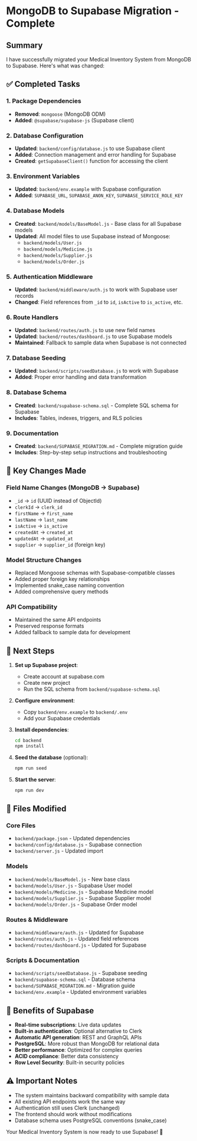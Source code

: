 # MongoDB to Supabase Migration - Complete

## Summary

I have successfully migrated your Medical Inventory System from MongoDB to Supabase. Here's what was changed:

## ✅ Completed Tasks

### 1. Package Dependencies
- **Removed**: `mongoose` (MongoDB ODM)
- **Added**: `@supabase/supabase-js` (Supabase client)

### 2. Database Configuration
- **Updated**: `backend/config/database.js` to use Supabase client
- **Added**: Connection management and error handling for Supabase
- **Created**: `getSupabaseClient()` function for accessing the client

### 3. Environment Variables
- **Updated**: `backend/env.example` with Supabase configuration
- **Added**: `SUPABASE_URL`, `SUPABASE_ANON_KEY`, `SUPABASE_SERVICE_ROLE_KEY`

### 4. Database Models
- **Created**: `backend/models/BaseModel.js` - Base class for all Supabase models
- **Updated**: All model files to use Supabase instead of Mongoose:
  - `backend/models/User.js`
  - `backend/models/Medicine.js`
  - `backend/models/Supplier.js`
  - `backend/models/Order.js`

### 5. Authentication Middleware
- **Updated**: `backend/middleware/auth.js` to work with Supabase user records
- **Changed**: Field references from `_id` to `id`, `isActive` to `is_active`, etc.

### 6. Route Handlers
- **Updated**: `backend/routes/auth.js` to use new field names
- **Updated**: `backend/routes/dashboard.js` to use Supabase models
- **Maintained**: Fallback to sample data when Supabase is not connected

### 7. Database Seeding
- **Updated**: `backend/scripts/seedDatabase.js` to work with Supabase
- **Added**: Proper error handling and data transformation

### 8. Database Schema
- **Created**: `backend/supabase-schema.sql` - Complete SQL schema for Supabase
- **Includes**: Tables, indexes, triggers, and RLS policies

### 9. Documentation
- **Created**: `backend/SUPABASE_MIGRATION.md` - Complete migration guide
- **Includes**: Step-by-step setup instructions and troubleshooting

## 🔄 Key Changes Made

### Field Name Changes (MongoDB → Supabase)
- `_id` → `id` (UUID instead of ObjectId)
- `clerkId` → `clerk_id`
- `firstName` → `first_name`
- `lastName` → `last_name`
- `isActive` → `is_active`
- `createdAt` → `created_at`
- `updatedAt` → `updated_at`
- `supplier` → `supplier_id` (foreign key)

### Model Structure Changes
- Replaced Mongoose schemas with Supabase-compatible classes
- Added proper foreign key relationships
- Implemented snake_case naming convention
- Added comprehensive query methods

### API Compatibility
- Maintained the same API endpoints
- Preserved response formats
- Added fallback to sample data for development

## 🚀 Next Steps

1. **Set up Supabase project**:
   - Create account at supabase.com
   - Create new project
   - Run the SQL schema from `backend/supabase-schema.sql`

2. **Configure environment**:
   - Copy `backend/env.example` to `backend/.env`
   - Add your Supabase credentials

3. **Install dependencies**:
   ```bash
   cd backend
   npm install
   ```

4. **Seed the database** (optional):
   ```bash
   npm run seed
   ```

5. **Start the server**:
   ```bash
   npm run dev
   ```

## 📁 Files Modified

### Core Files
- `backend/package.json` - Updated dependencies
- `backend/config/database.js` - Supabase connection
- `backend/server.js` - Updated import

### Models
- `backend/models/BaseModel.js` - New base class
- `backend/models/User.js` - Supabase User model
- `backend/models/Medicine.js` - Supabase Medicine model
- `backend/models/Supplier.js` - Supabase Supplier model
- `backend/models/Order.js` - Supabase Order model

### Routes & Middleware
- `backend/middleware/auth.js` - Updated for Supabase
- `backend/routes/auth.js` - Updated field references
- `backend/routes/dashboard.js` - Updated for Supabase

### Scripts & Documentation
- `backend/scripts/seedDatabase.js` - Supabase seeding
- `backend/supabase-schema.sql` - Database schema
- `backend/SUPABASE_MIGRATION.md` - Migration guide
- `backend/env.example` - Updated environment variables

## 🔧 Benefits of Supabase

- **Real-time subscriptions**: Live data updates
- **Built-in authentication**: Optional alternative to Clerk
- **Automatic API generation**: REST and GraphQL APIs
- **PostgreSQL**: More robust than MongoDB for relational data
- **Better performance**: Optimized for complex queries
- **ACID compliance**: Better data consistency
- **Row Level Security**: Built-in security policies

## ⚠️ Important Notes

- The system maintains backward compatibility with sample data
- All existing API endpoints work the same way
- Authentication still uses Clerk (unchanged)
- The frontend should work without modifications
- Database schema uses PostgreSQL conventions (snake_case)

Your Medical Inventory System is now ready to use Supabase! 🎉
